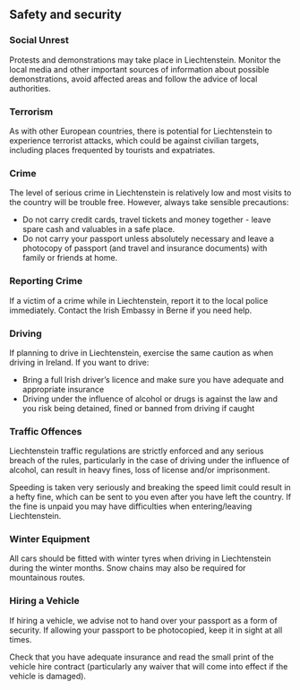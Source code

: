 ## Safety and security

### **Social Unrest**

Protests and demonstrations may take place in Liechtenstein. Monitor the local media and other important sources of information about possible demonstrations, avoid affected areas and follow the advice of local authorities.

### **Terrorism**

As with other European countries, there is potential for Liechtenstein to experience terrorist attacks, which could be against civilian targets, including places frequented by tourists and expatriates.

### **Crime**

The level of serious crime in Liechtenstein is relatively low and most visits to the country will be trouble free. However, always take sensible precautions:

* Do not carry credit cards, travel tickets and money together - leave spare cash and valuables in a safe place.
* Do not carry your passport unless absolutely necessary and leave a photocopy of passport (and travel and insurance documents) with family or friends at home.

### **Reporting Crime**

If a victim of a crime while in Liechtenstein, report it to the local police immediately. Contact the Irish Embassy in Berne if you need help.

### **Driving**

If planning to drive in Liechtenstein, exercise the same caution as when driving in Ireland. If you want to drive:

* Bring a full Irish driver’s licence and make sure you have adequate and appropriate insurance
* Driving under the influence of alcohol or drugs is against the law and you risk being detained, fined or banned from driving if caught

### **Traffic Offences**

Liechtenstein traffic regulations are strictly enforced and any serious breach of the rules, particularly in the case of driving under the influence of alcohol, can result in heavy fines, loss of license and/or imprisonment.

Speeding is taken very seriously and breaking the speed limit could result in a hefty fine, which can be sent to you even after you have left the country. If the fine is unpaid you may have difficulties when entering/leaving Liechtenstein.

### **Winter Equipment**

All cars should be fitted with winter tyres when driving in Liechtenstein during the winter months. Snow chains may also be required for mountainous routes.

### **Hiring a Vehicle**

If hiring a vehicle, we advise not to hand over your passport as a form of security. If allowing your passport to be photocopied, keep it in sight at all times.

Check that you have adequate insurance and read the small print of the vehicle hire contract (particularly any waiver that will come into effect if the vehicle is damaged).